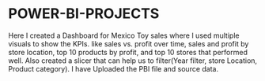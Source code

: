 # POWER-BI-PROJECTS 
Here I created a Dashboard for Mexico Toy sales where I used multiple visuals to show the KPIs. 
like sales vs. profit over time, sales and profit by store location, top 10 products by profit, and top 10 stores that performed well.
Also created a slicer that can help us to filter(Year filter, store Location, Product category).
I have Uploaded the PBI file and source data.
